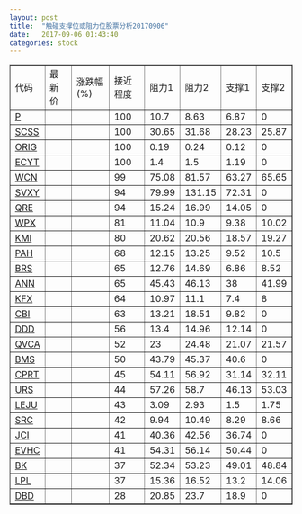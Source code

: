 ```yaml
---
layout: post
title:  "触碰支撑位或阻力位股票分析20170906"
date:   2017-09-06 01:43:40
categories: stock
---
```

<script type="text/javascript">
var stockList = []
stockList.push('gb_p');
stockList.push('gb_scss');
stockList.push('gb_orig');
stockList.push('gb_ecyt');
stockList.push('gb_wcn');
stockList.push('gb_svxy');
stockList.push('gb_qre');
stockList.push('gb_wpx');
stockList.push('gb_kmi');
stockList.push('gb_pah');
stockList.push('gb_brs');
stockList.push('gb_ann');
stockList.push('gb_kfx');
stockList.push('gb_cbi');
stockList.push('gb_ddd');
stockList.push('gb_qvca');
stockList.push('gb_bms');
stockList.push('gb_cprt');
stockList.push('gb_urs');
stockList.push('gb_leju');
stockList.push('gb_src');
stockList.push('gb_jci');
stockList.push('gb_evhc');
stockList.push('gb_bk');
stockList.push('gb_lpl');
stockList.push('gb_dbd');
</script>
<table border="1">
 <tr>
 <td>代码</td>
 <td>最新价</td>
 <td>涨跌幅(%)</td>
 <td>接近程度</td>
 <td>阻力1</td>
 <td>阻力2</td>
 <td>支撑1</td>
 <td>支撑2</td>
</tr>
  <tr id="p" class="red">
  <td><a href="http://stock.finance.sina.com.cn/usstock/quotes/P.html" target="_blank">P</a></td><td></td><td></td><td>100</td><td>10.7</td><td>8.63</td><td>6.87</td><td>0</td></tr>
  <tr id="scss" class="red">
  <td><a href="http://stock.finance.sina.com.cn/usstock/quotes/SCSS.html" target="_blank">SCSS</a></td><td></td><td></td><td>100</td><td>30.65</td><td>31.68</td><td>28.23</td><td>25.87</td></tr>
  <tr id="orig" class="red">
  <td><a href="http://stock.finance.sina.com.cn/usstock/quotes/ORIG.html" target="_blank">ORIG</a></td><td></td><td></td><td>100</td><td>0.19</td><td>0.24</td><td>0.12</td><td>0</td></tr>
  <tr id="ecyt" class="red">
  <td><a href="http://stock.finance.sina.com.cn/usstock/quotes/ECYT.html" target="_blank">ECYT</a></td><td></td><td></td><td>100</td><td>1.4</td><td>1.5</td><td>1.19</td><td>0</td></tr>
  <tr id="wcn" class="green">
  <td><a href="http://stock.finance.sina.com.cn/usstock/quotes/WCN.html" target="_blank">WCN</a></td><td></td><td></td><td>99</td><td>75.08</td><td>81.57</td><td>63.27</td><td>65.65</td></tr>
  <tr id="svxy" class="green">
  <td><a href="http://stock.finance.sina.com.cn/usstock/quotes/SVXY.html" target="_blank">SVXY</a></td><td></td><td></td><td>94</td><td>79.99</td><td>131.15</td><td>72.31</td><td>0</td></tr>
  <tr id="qre" class="red">
  <td><a href="http://stock.finance.sina.com.cn/usstock/quotes/QRE.html" target="_blank">QRE</a></td><td></td><td></td><td>94</td><td>15.24</td><td>16.99</td><td>14.05</td><td>0</td></tr>
  <tr id="wpx" class="green">
  <td><a href="http://stock.finance.sina.com.cn/usstock/quotes/WPX.html" target="_blank">WPX</a></td><td></td><td></td><td>81</td><td>11.04</td><td>10.9</td><td>9.38</td><td>10.02</td></tr>
  <tr id="kmi" class="green">
  <td><a href="http://stock.finance.sina.com.cn/usstock/quotes/KMI.html" target="_blank">KMI</a></td><td></td><td></td><td>80</td><td>20.62</td><td>20.56</td><td>18.57</td><td>19.27</td></tr>
  <tr id="pah" class="red">
  <td><a href="http://stock.finance.sina.com.cn/usstock/quotes/PAH.html" target="_blank">PAH</a></td><td></td><td></td><td>68</td><td>12.15</td><td>13.25</td><td>9.52</td><td>10.5</td></tr>
  <tr id="brs" class="green">
  <td><a href="http://stock.finance.sina.com.cn/usstock/quotes/BRS.html" target="_blank">BRS</a></td><td></td><td></td><td>65</td><td>12.76</td><td>14.69</td><td>6.86</td><td>8.52</td></tr>
  <tr id="ann" class="red">
  <td><a href="http://stock.finance.sina.com.cn/usstock/quotes/ANN.html" target="_blank">ANN</a></td><td></td><td></td><td>65</td><td>45.43</td><td>46.13</td><td>38</td><td>41.99</td></tr>
  <tr id="kfx" class="green">
  <td><a href="http://stock.finance.sina.com.cn/usstock/quotes/KFX.html" target="_blank">KFX</a></td><td></td><td></td><td>64</td><td>10.97</td><td>11.1</td><td>7.4</td><td>8</td></tr>
  <tr id="cbi" class="red">
  <td><a href="http://stock.finance.sina.com.cn/usstock/quotes/CBI.html" target="_blank">CBI</a></td><td></td><td></td><td>63</td><td>13.21</td><td>18.51</td><td>9.82</td><td>0</td></tr>
  <tr id="ddd" class="red">
  <td><a href="http://stock.finance.sina.com.cn/usstock/quotes/DDD.html" target="_blank">DDD</a></td><td></td><td></td><td>56</td><td>13.4</td><td>14.96</td><td>12.14</td><td>0</td></tr>
  <tr id="qvca" class="red">
  <td><a href="http://stock.finance.sina.com.cn/usstock/quotes/QVCA.html" target="_blank">QVCA</a></td><td></td><td></td><td>52</td><td>23</td><td>24.48</td><td>21.07</td><td>21.57</td></tr>
  <tr id="bms" class="red">
  <td><a href="http://stock.finance.sina.com.cn/usstock/quotes/BMS.html" target="_blank">BMS</a></td><td></td><td></td><td>50</td><td>43.79</td><td>45.37</td><td>40.6</td><td>0</td></tr>
  <tr id="cprt" class="green">
  <td><a href="http://stock.finance.sina.com.cn/usstock/quotes/CPRT.html" target="_blank">CPRT</a></td><td></td><td></td><td>45</td><td>54.11</td><td>56.92</td><td>31.14</td><td>32.11</td></tr>
  <tr id="urs" class="green">
  <td><a href="http://stock.finance.sina.com.cn/usstock/quotes/URS.html" target="_blank">URS</a></td><td></td><td></td><td>44</td><td>57.26</td><td>58.7</td><td>46.13</td><td>53.03</td></tr>
  <tr id="leju" class="green">
  <td><a href="http://stock.finance.sina.com.cn/usstock/quotes/LEJU.html" target="_blank">LEJU</a></td><td></td><td></td><td>43</td><td>3.09</td><td>2.93</td><td>1.5</td><td>1.75</td></tr>
  <tr id="src" class="green">
  <td><a href="http://stock.finance.sina.com.cn/usstock/quotes/SRC.html" target="_blank">SRC</a></td><td></td><td></td><td>42</td><td>9.94</td><td>10.49</td><td>8.29</td><td>8.66</td></tr>
  <tr id="jci" class="red">
  <td><a href="http://stock.finance.sina.com.cn/usstock/quotes/JCI.html" target="_blank">JCI</a></td><td></td><td></td><td>41</td><td>40.36</td><td>42.56</td><td>36.74</td><td>0</td></tr>
  <tr id="evhc" class="green">
  <td><a href="http://stock.finance.sina.com.cn/usstock/quotes/EVHC.html" target="_blank">EVHC</a></td><td></td><td></td><td>41</td><td>54.31</td><td>56.14</td><td>50.44</td><td>0</td></tr>
  <tr id="bk" class="red">
  <td><a href="http://stock.finance.sina.com.cn/usstock/quotes/BK.html" target="_blank">BK</a></td><td></td><td></td><td>37</td><td>52.34</td><td>53.23</td><td>49.01</td><td>48.84</td></tr>
  <tr id="lpl" class="green">
  <td><a href="http://stock.finance.sina.com.cn/usstock/quotes/LPL.html" target="_blank">LPL</a></td><td></td><td></td><td>37</td><td>15.36</td><td>16.52</td><td>13.2</td><td>14.06</td></tr>
  <tr id="dbd" class="red">
  <td><a href="http://stock.finance.sina.com.cn/usstock/quotes/DBD.html" target="_blank">DBD</a></td><td></td><td></td><td>28</td><td>20.85</td><td>23.7</td><td>18.9</td><td>0</td></tr>
</table>
